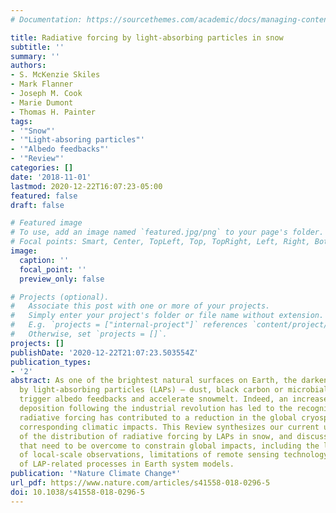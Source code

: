 ```yaml
---
# Documentation: https://sourcethemes.com/academic/docs/managing-content/

title: Radiative forcing by light-absorbing particles in snow
subtitle: ''
summary: ''
authors:
- S. McKenzie Skiles
- Mark Flanner
- Joseph M. Cook
- Marie Dumont
- Thomas H. Painter
tags:
- '"Snow"'
- '"Light-absoring particles"'
- '"Albedo feedbacks"'
- '"Review"'
categories: []
date: '2018-11-01'
lastmod: 2020-12-22T16:07:23-05:00
featured: false
draft: false

# Featured image
# To use, add an image named `featured.jpg/png` to your page's folder.
# Focal points: Smart, Center, TopLeft, Top, TopRight, Left, Right, BottomLeft, Bottom, BottomRight.
image:
  caption: ''
  focal_point: ''
  preview_only: false

# Projects (optional).
#   Associate this post with one or more of your projects.
#   Simply enter your project's folder or file name without extension.
#   E.g. `projects = ["internal-project"]` references `content/project/deep-learning/index.md`.
#   Otherwise, set `projects = []`.
projects: []
publishDate: '2020-12-22T21:07:23.503554Z'
publication_types:
- '2'
abstract: As one of the brightest natural surfaces on Earth, the darkening of snow
  by light-absorbing particles (LAPs) — dust, black carbon or microbial growth — can
  trigger albedo feedbacks and accelerate snowmelt. Indeed, an increase in black carbon
  deposition following the industrial revolution has led to the recognition that LAP
  radiative forcing has contributed to a reduction in the global cryosphere, with
  corresponding climatic impacts. This Review synthesizes our current understanding
  of the distribution of radiative forcing by LAPs in snow, and discusses the challenges
  that need to be overcome to constrain global impacts, including the limited scope
  of local-scale observations, limitations of remote sensing technology and the representation
  of LAP-related processes in Earth system models.
publication: '*Nature Climate Change*'
url_pdf: https://www.nature.com/articles/s41558-018-0296-5
doi: 10.1038/s41558-018-0296-5
---
```

